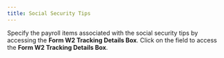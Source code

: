 ```yaml
---
title: Social Security Tips
---
```



Specify the payroll items associated with the social security tips by  accessing the **Form W2 Tracking Details 
 Box**. Click on the field to access the **Form 
 W2 Tracking Details Box**.

